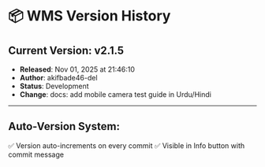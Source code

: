 # 📦 WMS Version History

## Current Version: **v2.1.5**
- **Released**: Nov 01, 2025 at 21:46:10
- **Author**: akifbade46-del
- **Status**: Development
- **Change**: docs: add mobile camera test guide in Urdu/Hindi

---

## Auto-Version System:
✅ Version auto-increments on every commit
✅ Visible in Info button with commit message
